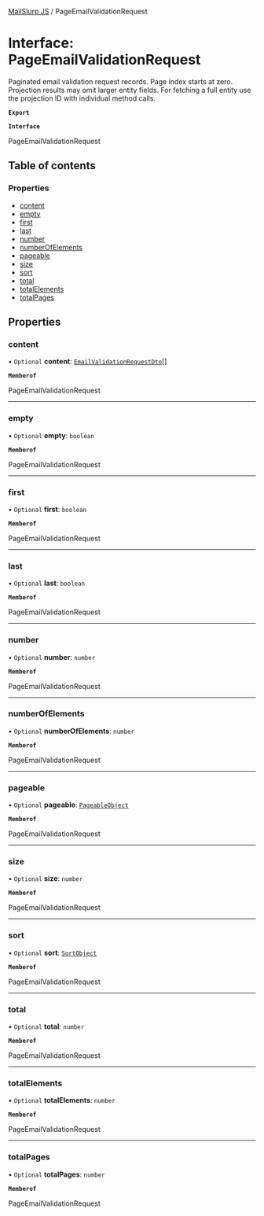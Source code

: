 [MailSlurp JS](../README.md) / PageEmailValidationRequest

# Interface: PageEmailValidationRequest

Paginated email validation request records. Page index starts at zero. Projection results may omit larger entity fields. For fetching a full entity use the projection ID with individual method calls.

**`Export`**

**`Interface`**

PageEmailValidationRequest

## Table of contents

### Properties

- [content](PageEmailValidationRequest.md#content)
- [empty](PageEmailValidationRequest.md#empty)
- [first](PageEmailValidationRequest.md#first)
- [last](PageEmailValidationRequest.md#last)
- [number](PageEmailValidationRequest.md#number)
- [numberOfElements](PageEmailValidationRequest.md#numberofelements)
- [pageable](PageEmailValidationRequest.md#pageable)
- [size](PageEmailValidationRequest.md#size)
- [sort](PageEmailValidationRequest.md#sort)
- [total](PageEmailValidationRequest.md#total)
- [totalElements](PageEmailValidationRequest.md#totalelements)
- [totalPages](PageEmailValidationRequest.md#totalpages)

## Properties

### content

• `Optional` **content**: [`EmailValidationRequestDto`](EmailValidationRequestDto.md)[]

**`Memberof`**

PageEmailValidationRequest

___

### empty

• `Optional` **empty**: `boolean`

**`Memberof`**

PageEmailValidationRequest

___

### first

• `Optional` **first**: `boolean`

**`Memberof`**

PageEmailValidationRequest

___

### last

• `Optional` **last**: `boolean`

**`Memberof`**

PageEmailValidationRequest

___

### number

• `Optional` **number**: `number`

**`Memberof`**

PageEmailValidationRequest

___

### numberOfElements

• `Optional` **numberOfElements**: `number`

**`Memberof`**

PageEmailValidationRequest

___

### pageable

• `Optional` **pageable**: [`PageableObject`](PageableObject.md)

**`Memberof`**

PageEmailValidationRequest

___

### size

• `Optional` **size**: `number`

**`Memberof`**

PageEmailValidationRequest

___

### sort

• `Optional` **sort**: [`SortObject`](SortObject.md)

**`Memberof`**

PageEmailValidationRequest

___

### total

• `Optional` **total**: `number`

**`Memberof`**

PageEmailValidationRequest

___

### totalElements

• `Optional` **totalElements**: `number`

**`Memberof`**

PageEmailValidationRequest

___

### totalPages

• `Optional` **totalPages**: `number`

**`Memberof`**

PageEmailValidationRequest
